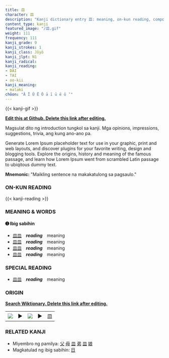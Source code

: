 ```yaml
---
title: 皿
character: 皿
description: "Kanji dictionary entry 皿: meaning, on-kun reading, compounds, origin, related kanji"
content_type: kanji
featured_image: "/皿.gif"
weight: 111
frequency: 111
kanji_grade: 9
kanji_strokes: 1
kanji_class: Jōyō
kanji_jlpt: N1
kanji_radical: 
kanji_reading: 
- DAI
- TAI
- oo-kii
kanji_meaning:
- malaki
chōon: "Ā Ī Ū Ē Ō ā ī ū ē ō ’"
---
```

[//]: # (Don't edit the line below. Kanji animated GIF code is automatically generated.)
{{< kanji-gif >}}

[//]: # (Edit below this line.)

**[Edit this at Github. Delete this link after editing.](https://github.com/tim0g/tim/tree/main/content/kanji/皿/index.md)**

Magsulat dito ng introduction tungkol sa kanji. Mga opinions, impressions, suggestions, trivia, ang kung ano-ano pa.

Generate Lorem Ipsum placeholder text for use in your graphic, print and web layouts, and discover plugins for your favorite writing, design and blogging tools. Explore the origins, history and meaning of the famous passage, and learn how Lorem Ipsum went from scrambled Latin passage to ubiqitous dummy text.
 
**Mnemonic:** "Maikling sentence na makakatulong sa pagsaulo."

### ON-KUN READING

[//]: # (Don't edit the line below. ON-KUN READING code is automatically generated.)
{{< kanji-reading >}}

### MEANING & WORDS

#### ➊ **Ibig sabihin**
  - [皿](../皿)[皿](../皿)　***reading***　meaning
  - [皿](../皿)[皿](../皿)　***reading***　meaning
  - [皿](../皿)[皿](../皿)　***reading***　meaning
  - [皿](../皿)[皿](../皿)　***reading***　meaning

### SPECIAL READING
  - [皿](../皿)[皿](../皿)　***reading***　meaning

### ORIGIN

**[Search Wiktionary. Delete this link after editing.](https://wiktionary.org/wiki/皿)**
<table class="kanji-table"><tr><td>
<img src="60px-皿-bronze.svg.png">
</td><td>▶</td><td>
<img src="60px-皿-oracle.svg.png">
</td><td>▶</td>
<td class="kanji-origin">皿</td>
</tr></table>

### RELATED KANJI
- Miyembro ng pamilya: [父](../父) [母](../母) [皿](../皿) [弟](../弟) [皿](../皿) [娘](../娘)
- Magkatulad ng ibig sabihin: [日](../日)
